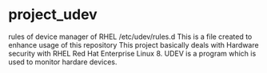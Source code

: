 # project_udev
rules of device manager of RHEL /etc/udev/rules.d
This is a file created to enhance usage of this repository
This project basically deals with Hardware security with RHEL Red Hat Enterprise Linux 8.
UDEV is a program which is used to monitor hardare devices.
